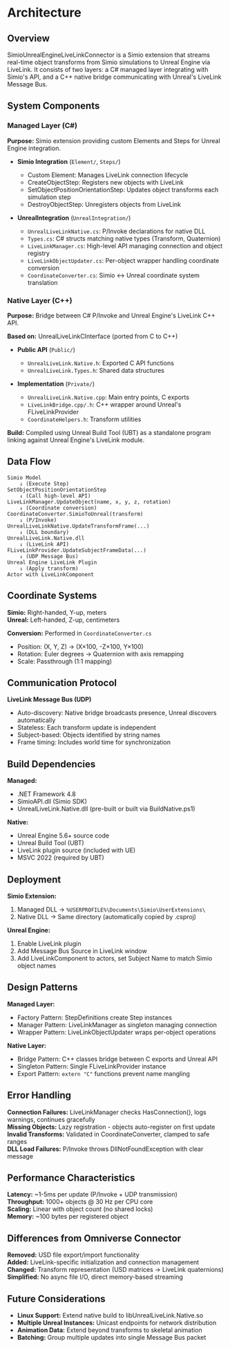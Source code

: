 # Architecture

## Overview
SimioUnrealEngineLiveLinkConnector is a Simio extension that streams real-time object transforms from Simio simulations to Unreal Engine via LiveLink. It consists of two layers: a C# managed layer integrating with Simio's API, and a C++ native bridge communicating with Unreal's LiveLink Message Bus.

## System Components

### Managed Layer (C#)
**Purpose:** Simio extension providing custom Elements and Steps for Unreal Engine integration.

- **Simio Integration** (`Element/`, `Steps/`)
  - Custom Element: Manages LiveLink connection lifecycle
  - CreateObjectStep: Registers new objects with LiveLink
  - SetObjectPositionOrientationStep: Updates object transforms each simulation step
  - DestroyObjectStep: Unregisters objects from LiveLink

- **UnrealIntegration** (`UnrealIntegration/`)
  - `UnrealLiveLinkNative.cs`: P/Invoke declarations for native DLL
  - `Types.cs`: C# structs matching native types (Transform, Quaternion)
  - `LiveLinkManager.cs`: High-level API managing connection and object registry
  - `LiveLinkObjectUpdater.cs`: Per-object wrapper handling coordinate conversion
  - `CoordinateConverter.cs`: Simio ↔ Unreal coordinate system translation

### Native Layer (C++)
**Purpose:** Bridge between C# P/Invoke and Unreal Engine's LiveLink C++ API.

**Based on:** UnrealLiveLinkCInterface (ported from C to C++)

- **Public API** (`Public/`)
  - `UnrealLiveLink.Native.h`: Exported C API functions
  - `UnrealLiveLink.Types.h`: Shared data structures

- **Implementation** (`Private/`)
  - `UnrealLiveLink.Native.cpp`: Main entry points, C exports
  - `LiveLinkBridge.cpp/.h`: C++ wrapper around Unreal's FLiveLinkProvider
  - `CoordinateHelpers.h`: Transform utilities

**Build:** Compiled using Unreal Build Tool (UBT) as a standalone program linking against Unreal Engine's LiveLink module.

## Data Flow
```
Simio Model
    ↓ (Execute Step)
SetObjectPositionOrientationStep
    ↓ (Call high-level API)
LiveLinkManager.UpdateObject(name, x, y, z, rotation)
    ↓ (Coordinate conversion)
CoordinateConverter.SimioToUnreal(transform)
    ↓ (P/Invoke)
UnrealLiveLinkNative.UpdateTransformFrame(...)
    ↓ (DLL boundary)
UnrealLiveLink.Native.dll
    ↓ (LiveLink API)
FLiveLinkProvider.UpdateSubjectFrameData(...)
    ↓ (UDP Message Bus)
Unreal Engine LiveLink Plugin
    ↓ (Apply transform)
Actor with LiveLinkComponent
```

## Coordinate Systems

**Simio:** Right-handed, Y-up, meters  
**Unreal:** Left-handed, Z-up, centimeters  

**Conversion:** Performed in `CoordinateConverter.cs`
- Position: (X, Y, Z) → (X×100, -Z×100, Y×100)
- Rotation: Euler degrees → Quaternion with axis remapping
- Scale: Passthrough (1:1 mapping)

## Communication Protocol

**LiveLink Message Bus (UDP)**
- Auto-discovery: Native bridge broadcasts presence, Unreal discovers automatically
- Stateless: Each transform update is independent
- Subject-based: Objects identified by string names
- Frame timing: Includes world time for synchronization

## Build Dependencies

**Managed:**
- .NET Framework 4.8
- SimioAPI.dll (Simio SDK)
- UnrealLiveLink.Native.dll (pre-built or built via BuildNative.ps1)

**Native:**
- Unreal Engine 5.6+ source code
- Unreal Build Tool (UBT)
- LiveLink plugin source (included with UE)
- MSVC 2022 (required by UBT)

## Deployment

**Simio Extension:**
1. Managed DLL → `%USERPROFILE%\Documents\Simio\UserExtensions\`
2. Native DLL → Same directory (automatically copied by .csproj)

**Unreal Engine:**
1. Enable LiveLink plugin
2. Add Message Bus Source in LiveLink window
3. Add LiveLinkComponent to actors, set Subject Name to match Simio object names

## Design Patterns

**Managed Layer:**
- Factory Pattern: StepDefinitions create Step instances
- Manager Pattern: LiveLinkManager as singleton managing connection
- Wrapper Pattern: LiveLinkObjectUpdater wraps per-object operations

**Native Layer:**
- Bridge Pattern: C++ classes bridge between C exports and Unreal API
- Singleton Pattern: Single FLiveLinkProvider instance
- Export Pattern: `extern "C"` functions prevent name mangling

## Error Handling

**Connection Failures:** LiveLinkManager checks HasConnection(), logs warnings, continues gracefully  
**Missing Objects:** Lazy registration - objects auto-register on first update  
**Invalid Transforms:** Validated in CoordinateConverter, clamped to safe ranges  
**DLL Load Failures:** P/Invoke throws DllNotFoundException with clear message

## Performance Characteristics

**Latency:** ~1-5ms per update (P/Invoke + UDP transmission)  
**Throughput:** 1000+ objects @ 30 Hz per CPU core  
**Scaling:** Linear with object count (no shared locks)  
**Memory:** ~100 bytes per registered object

## Differences from Omniverse Connector

**Removed:** USD file export/import functionality  
**Added:** LiveLink-specific initialization and connection management  
**Changed:** Transform representation (USD matrices → LiveLink quaternions)  
**Simplified:** No async file I/O, direct memory-based streaming

## Future Considerations

- **Linux Support:** Extend native build to libUnrealLiveLink.Native.so
- **Multiple Unreal Instances:** Unicast endpoints for network distribution
- **Animation Data:** Extend beyond transforms to skeletal animation
- **Batching:** Group multiple updates into single Message Bus packet